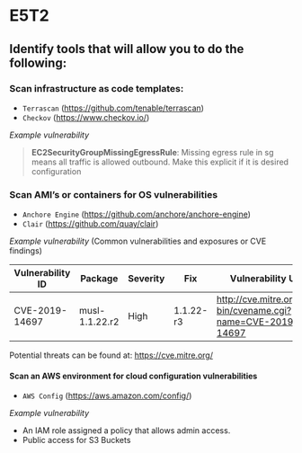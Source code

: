 # E5T2

## Identify tools that will allow you to do the following:

### Scan infrastructure as code templates:
- `Terrascan` (https://github.com/tenable/terrascan)
- `Checkov` (https://www.checkov.io/)

_Example vulnerability_

> **EC2SecurityGroupMissingEgressRule**: Missing egress rule in sg means all traffic is allowed outbound. Make this explicit if it is desired configuration

### Scan AMI’s or containers for OS vulnerabilities

- `Anchore Engine` (https://github.com/anchore/anchore-engine)
- `Clair` (https://github.com/quay/clair)

_Example vulnerability_ (Common vulnerabilities and exposures or CVE findings)

| Vulnerability ID | Package        | Severity | Fix       | Vulnerability URL                                            |
| ---------------- | -------------- | -------- | --------- | ------------------------------------------------------------ |
| CVE-2019-14697   | musl-1.1.22.r2 | High     | 1.1.22-r3 | http://cve.mitre.org/cgi-bin/cvename.cgi?name=CVE-2019-14697 |

Potential threats can be found at: https://cve.mitre.org/

#### Scan an AWS environment for cloud configuration vulnerabilities

- `AWS Config` (https://aws.amazon.com/config/)

_Example vulnerability_

- An IAM role assigned a policy that allows admin access.
- Public access for S3 Buckets
